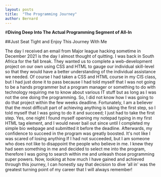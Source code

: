```yaml
---
layout: posts
title:  "The Programming Journey"
author: Bernard
---
```


#**Diving Deep Into The Actual Programming Segment of All-In**

##Just Seat Tight and Enjoy This Journey With Me

The day I received an email from Major league hacking sometime in December 2021 is the day I almost thought of quitting. I was back in South Africa for the fall break. They wanted us to complete a web-development project on our own using CSS and HTML to gauge our individual skill-level so that they would have a better understanding of the individual assistance we needed. Of course I had taken a CSS and HTML course in my CIS class, but I had just done it to pass because I had told myself that I was not going to be a hands programmer but a program manager or something to do with technology requiring me to know about various IT stuff but as long as I was not the one doing the programming. So, I did not know how I was going to do that project within the few weeks deadline. Fortunately, I am a believer that the most difficult part of achieving anything is taking the first step, so I told myself that I was going to do it and succeed; I just had to take the first step. Yes, one night I found myself opening my notepad typing in my first HTML tag element, and I would never bail out since until I completed my simple bio webpage and submitted it before the deadline. Afterwards, my confidence to succeed in the program was greatly boosted. It's not like I was scared of losing anything If I had not succeeded, but I am someone who does not like to disappoint the people who believe in me. I knew they had seen something in me and decided to select me into the program, therefore I was going to search within me and unleash those programming super powers. Now, looking at how much I have gained and achieved through this journey, I can honestly say that decision to dive 'all in' was the greatest turning point of my career that I will always remember!
